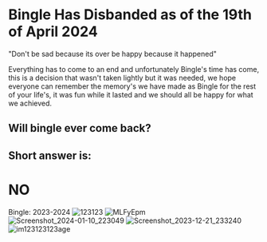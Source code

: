 # Bingle Has Disbanded as of the 19th of April 2024

"Don't be sad because its over be happy because it happened"

Everything has to come to an end and unfortunately Bingle's time has come,
this is a decision that wasn't taken lightly but it was needed,
we hope everyone can remember the memory's we have made as Bingle
for the rest of your life's, it was fun while it lasted and we should all be happy
for what we achieved.

## Will bingle ever come back?

## Short answer is:
# NO

Bingle: 2023-2024
![123123](https://github.com/RPUKBingle/RPUKBingle.github.io/assets/35628281/f97cee49-b8c8-4c2c-8929-c1f72d4e7b8d)
![MLFyEpm](https://github.com/RPUKBingle/RPUKBingle.github.io/assets/35628281/a8aa95ed-28c0-4807-b899-0a58f10123ae)
![Screenshot_2024-01-10_223049](https://github.com/RPUKBingle/RPUKBingle.github.io/assets/35628281/2573aae4-894b-4c4f-90aa-7999ebcc382d)
![Screenshot_2023-12-21_233240](https://github.com/RPUKBingle/RPUKBingle.github.io/assets/35628281/f603702b-fac5-4c1c-9d9a-18a452e1d52c)
![im123123123age](https://github.com/RPUKBingle/RPUKBingle.github.io/assets/35628281/88dfe812-273c-4250-b65a-87af21c2ac8a)
